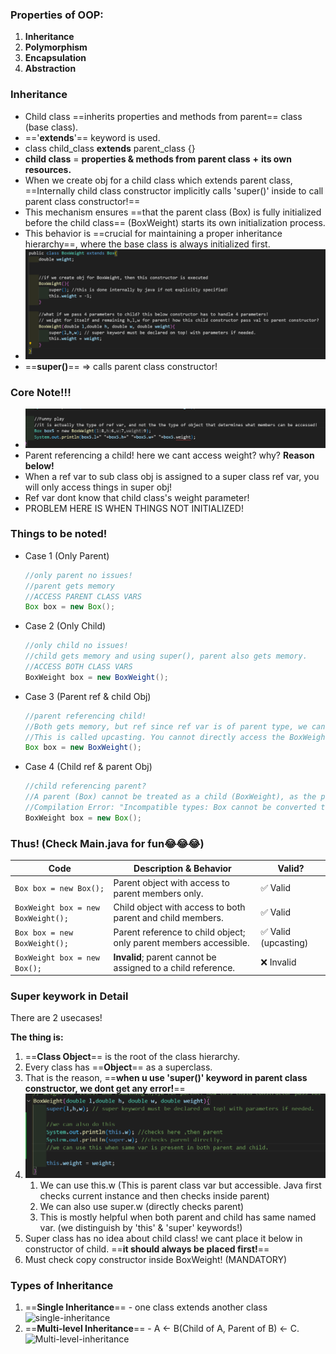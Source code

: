 ### Properties of OOP:
1. **Inheritance**
2. **Polymorphism**
3. **Encapsulation**
4. **Abstraction**

### Inheritance
- Child class ==inherits properties and methods from parent== class (base class).
- =='**extends**'== keyword is used.
- class child_class **extends** parent_class {}
- **child class** = **properties & methods from parent class** **+** **its own resources.**
- When we create obj for a child class which extends parent class, ==Internally child class constructor implicitly calls 'super()' inside to call parent class constructor!==
- This mechanism ensures ==that the parent class (Box) is fully initialized before the child class== (BoxWeight) starts its own initialization process.
- This behavior is ==crucial for maintaining a proper inheritance hierarchy==, where the base class is always initialized first.
- ![alt text](images/image8.png)
- ==**super()**== => calls parent class constructor!

### Core Note!!!
- ![alt text](images/image9.png)
- Parent referencing a child! here we cant access weight? why? **Reason below!**
- When a ref var to sub class obj is assigned to a super class ref var, you will only access things in super obj!
- Ref var dont know that child class's weight parameter!
- PROBLEM HERE IS WHEN THINGS NOT INITIALIZED!

### Things to be noted!
- Case 1 (Only Parent)
    ```java
    //only parent no issues!
    //parent gets memory
    //ACCESS PARENT CLASS VARS
    Box box = new Box();
    ```

- Case 2 (Only Child)
    ```java
    //only child no issues!
    //child gets memory and using super(), parent also gets memory.
    //ACCESS BOTH CLASS VARS
    BoxWeight box = new BoxWeight();
    ```

- Case 3 (Parent ref & child Obj)
    ```java
    //parent referencing child!
    //Both gets memory, but ref since ref var is of parent type, we can only access parent class vars not the child's vars!
    //This is called upcasting. You cannot directly access the BoxWeight-specific members (like weight) without casting.
    Box box = new BoxWeight();
    ```

- Case 4 (Child ref & parent Obj)
    ```java
    //child referencing parent?
    //A parent (Box) cannot be treated as a child (BoxWeight), as the parent lacks the additional members or behaviors of the child.
    //Compilation Error: "Incompatible types: Box cannot be converted to BoxWeight".
    BoxWeight box = new Box();
    ```

### Thus! (Check Main.java for fun😂😂😂)

| Code                        | Description & Behavior                                    | Valid?   |
|-----------------------------|----------------------------------------------------------|----------|
| `Box box = new Box();`      | Parent object with access to parent members only.         | ✅ Valid |
| `BoxWeight box = new BoxWeight();` | Child object with access to both parent and child members. | ✅ Valid |
| `Box box = new BoxWeight();`| Parent reference to child object; only parent members accessible. | ✅ Valid (upcasting) |
| `BoxWeight box = new Box();`| **Invalid**; parent cannot be assigned to a child reference. | ❌ Invalid |

### Super keywork in Detail
There are 2 usecases!

**The thing is:**
1. ==**Class Object**== is the root of the class hierarchy.
2. Every class has ==**Object**== as a superclass. 
3. That is the reason, ==**when u use 'super()' keyword in parent class constructor, we dont get any error!**==
4. ![alt text](images/image10.png)
    1. We can use this.w (This is parent class var but accessible. Java first checks current instance and then checks inside parent)
    2. We can also use super.w (directly checks parent)
    3. This is mostly helpful when both parent and child has same named var. (we distinguish by 'this' & 'super' keywords!)
 5. Super class has no idea about child class! we cant place it below in constructor of child. ==**it should always be placed first!**==
 6. Must check copy constructor inside BoxWeight! (MANDATORY)
   
### Types of Inheritance
1. ==**Single Inheritance**== - one class extends another class
   ![single-inheritance](https://media.geeksforgeeks.org/wp-content/uploads/20220728111827/1-660x329.jpg)
2. ==**Multi-level Inheritance**== - A <- B(Child of A, Parent of B) <- C.
   ![Multi-level-inheritance](https://media.geeksforgeeks.org/wp-content/uploads/20220728111913/2-660x329.jpg)